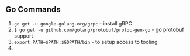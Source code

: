 ## Go Commands

1. `go get -u google.golang.org/grpc` - install gRPC
2. `$ go get -u github.com/golang/protobuf/protoc-gen-go` - go protobuf support
3. `export PATH=$PATH:$GOPATH/bin` - to setup access to tooling
4. 